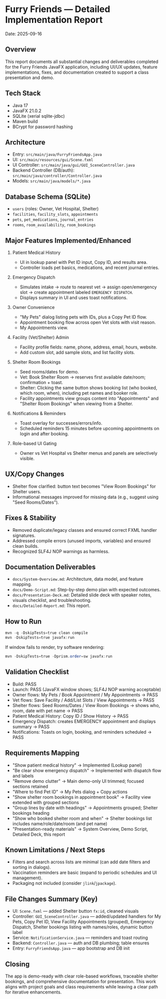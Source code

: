 # Furry Friends — Detailed Implementation Report

Date: 2025-09-16

## Overview
This report documents all substantial changes and deliverables completed for the Furry Friends JavaFX application, including UI/UX updates, feature implementations, fixes, and documentation created to support a class presentation and demo.

## Tech Stack
- Java 17
- JavaFX 21.0.2
- SQLite (xerial sqlite-jdbc)
- Maven build
- BCrypt for password hashing

## Architecture
- Entry: `src/main/java/FurryFriendsApp.java`
- UI: `src/main/resources/gui/Scene.fxml`
- UI Controller: `src/main/java/gui/GUI_SceneController.java`
- Backend Controller (DB/auth): `src/main/java/controller/Controller.java`
- Models: `src/main/java/models/*.java`

## Database Schema (SQLite)
- `users` (roles: Owner, Vet Hospital, Shelter)
- `facilities`, `facility_slots`, `appointments`
- `pets`, `pet_medications`, `journal_entries`
- `rooms`, `room_availability`, `room_bookings`

## Major Features Implemented/Enhanced
1. Patient Medical History
   - UI in lookup panel with Pet ID input, Copy ID, and results area.
   - Controller loads pet basics, medications, and recent journal entries.

2. Emergency Dispatch
   - Simulates intake → route to nearest vet → assign open/emergency slot → create appointment labeled `EMERGENCY DISPATCH`.
   - Displays summary in UI and uses toast notifications.

3. Owner Convenience
   - "My Pets" dialog listing pets with IDs, plus a Copy Pet ID flow.
   - Appointment booking flow across open Vet slots with visit reason.
   - My Appointments view.

4. Facility (Vet/Shelter) Admin
   - Facility profile fields: name, phone, address, email, hours, website.
   - Add custom slot, add sample slots, and list facility slots.

5. Shelter Room Bookings
   - Seed rooms/dates for demo.
   - Vet: Book Shelter Room → reserves first available date/room; confirmation + toast.
   - Shelter: Clicking the same button shows booking list (who booked, which room, when), including pet names and booker role.
   - Facility appointments view groups content into "Appointments" and "Shelter Room Bookings" when viewing from a Shelter.

6. Notifications & Reminders
   - Toast overlay for successes/errors/info.
   - Scheduled reminders 15 minutes before upcoming appointments on login and after booking.

7. Role-based UI Gating
   - Owner vs Vet Hospital vs Shelter menus and panels are selectively visible.

## UX/Copy Changes
- Shelter flow clarified: button text becomes "View Room Bookings" for Shelter users.
- Informational messages improved for missing data (e.g., suggest using "Seed Rooms/Dates").

## Fixes & Stability
- Removed duplicate/legacy classes and ensured correct FXML handler signatures.
- Addressed compile errors (unused imports, variables) and ensured clean builds.
- Recognized SLF4J NOP warnings as harmless.

## Documentation Deliverables
- `docs/System-Overview.md`: Architecture, data model, and feature mapping.
- `docs/Demo-Script.md`: Step-by-step demo plan with expected outcomes.
- `docs/Presentation-Deck.md`: Detailed slide deck with speaker notes, visuals checklist, and troubleshooting.
- `docs/Detailed-Report.md`: This report.

## How to Run
```powershell
mvn -q -DskipTests=true clean compile
mvn -DskipTests=true javafx:run
```
If window fails to render, try software rendering:
```powershell
mvn -DskipTests=true -Dprism.order=sw javafx:run
```

## Validation Checklist
- Build: PASS
- Launch: PASS (JavaFX window shows; SLF4J NOP warning acceptable)
- Owner flows: My Pets / Book Appointment / My Appointments → PASS
- Vet flows: Save Facility / Add/List Slots / View Appointments → PASS
- Shelter flows: Seed Rooms/Dates / View Room Bookings → shows who, room, date with pet name → PASS
- Patient Medical History: Copy ID / Show History → PASS
- Emergency Dispatch: creates EMERGENCY appointment and displays summary → PASS
- Notifications: Toasts on login, booking, and reminders scheduled → PASS

## Requirements Mapping
- "Show patient medical history" → Implemented (Lookup panel)
- "Be clear show emergency dispatch" → Implemented with dispatch flow and labels
- "Remove demo clutter" → Main demo-only UI trimmed; focused sections retained
- "Where to find Pet ID" → My Pets dialog + Copy actions
- "Show shelter room bookings in appointment book" → Facility view extended with grouped sections
- "Group lines by date with headings" → Appointments grouped; Shelter bookings heading
- "Show who booked shelter room and when" → Shelter bookings list includes name/role/date/room (and pet name)
- "Presentation-ready materials" → System Overview, Demo Script, Detailed Deck, this report

## Known Limitations / Next Steps
- Filters and search across lists are minimal (can add date filters and sorting in dialogs).
- Vaccination reminders are basic (expand to periodic schedules and UI management).
- Packaging not included (consider `jlink`/`jpackage`).

## File Changes Summary (Key)
- UI: `Scene.fxml` — added Shelter button `fx:id`, cleaned visuals
- Controller: `GUI_SceneController.java` — added/updated handlers for My Pets, Copy Pet ID, View Facility Appointments (grouped), Emergency Dispatch, Shelter bookings listing with names/roles, dynamic button label
- Service: `NotificationService.java` — reminders and toast routing
- Backend: `Controller.java` — auth and DB plumbing; table ensures
- Entry: `FurryFriendsApp.java` — app bootstrap and DB init

## Closing
The app is demo-ready with clear role-based workflows, traceable shelter bookings, and comprehensive documentation for presentation. This work aligns with project goals and class requirements while leaving a clear path for iterative enhancements.
